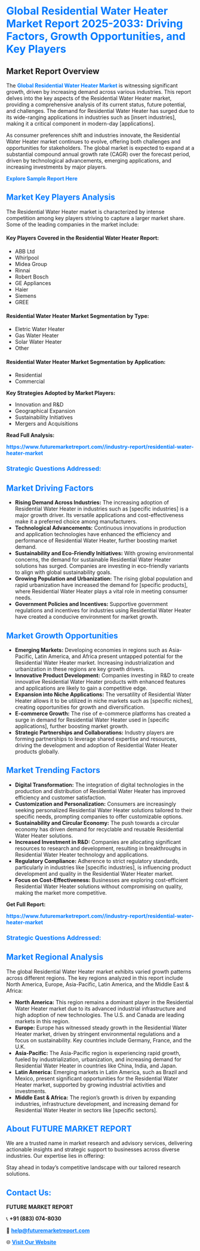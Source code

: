 <h1 style="color: #007BFF;">Global Residential Water Heater Market Report 2025-2033: Driving Factors, Growth Opportunities, and Key Players</h1>

<section id="overview">
<h2>Market Report Overview</h2>
<p>The <a href="https://www.futuremarketreport.com//industry-report/residential-water-heater-market" style="color: #007BFF; text-decoration: none;"><strong>Global Residential Water Heater Market</strong></a> is witnessing significant growth, driven by increasing demand across various industries. This report delves into the key aspects of the Residential Water Heater market, providing a comprehensive analysis of its current status, future potential, and challenges. The demand for Residential Water Heater has surged due to its wide-ranging applications in industries such as [insert industries], making it a critical component in modern-day [applications].</p>
<p>As consumer preferences shift and industries innovate, the Residential Water Heater market continues to evolve, offering both challenges and opportunities for stakeholders. The global market is expected to expand at a substantial compound annual growth rate (CAGR) over the forecast period, driven by technological advancements, emerging applications, and increasing investments by major players.</p>
</section>

<section id="overview">
<p><a href="https://www.futuremarketreport.com//request-sample/reportId=90402" style="color: #007BFF; text-decoration: none;"><strong>Explore Sample Report Here</strong></a></p>
</section>

<section id="key-players">
<h2 style="color: #007BFF;">Market Key Players Analysis</h2>
<p>The Residential Water Heater market is characterized by intense competition among key players striving to capture a larger market share. Some of the leading companies in the market include:</p>
<h4>Key Players Covered in the Residential Water Heater Report:</h4>
<ul><li>ABB Ltd</li><li>Whirlpool</li><li>Midea Group</li><li>Rinnai</li><li>Robert Bosch</li><li>GE Appliances</li><li>Haier</li><li>Siemens</li><li>GREE</li></ul>
<h4>Residential Water Heater Market Segmentation by Type:</h4>
<ul><li>Eletric Water Heater</li><li>Gas Water Heater</li><li>Solar Water Heater</li><li>Other</li></ul>

<h4>Residential Water Heater Market Segmentation by Application:</h4>
<ul><li>Residential</li><li>Commercial</li></ul>
<p><strong>Key Strategies Adopted by Market Players:</strong></p>
<ul>
<li>Innovation and R&D</li>
<li>Geographical Expansion</li>
<li>Sustainability Initiatives</li>
<li>Mergers and Acquisitions</li>
</ul>
</section>

<section>
<p><strong>Read Full Analysis: </strong></p><a href="https://www.futuremarketreport.com//industry-report/residential-water-heater-market" style="color: #007BFF; text-decoration: none;"><strong>https://www.futuremarketreport.com//industry-report/residential-water-heater-market</strong></a>
<h3 style="color: #007BFF;">Strategic Questions Addressed:</h3>
</section>

<section id="driving-factors">
<h2 style="color: #007BFF;">Market Driving Factors</h2>
<ul>
<li><strong>Rising Demand Across Industries:</strong> The increasing adoption of Residential Water Heater in industries such as [specific industries] is a major growth driver. Its versatile applications and cost-effectiveness make it a preferred choice among manufacturers.</li>
<li><strong>Technological Advancements:</strong> Continuous innovations in production and application technologies have enhanced the efficiency and performance of Residential Water Heater, further boosting market demand.</li>
<li><strong>Sustainability and Eco-Friendly Initiatives:</strong> With growing environmental concerns, the demand for sustainable Residential Water Heater solutions has surged. Companies are investing in eco-friendly variants to align with global sustainability goals.</li>
<li><strong>Growing Population and Urbanization:</strong> The rising global population and rapid urbanization have increased the demand for [specific products], where Residential Water Heater plays a vital role in meeting consumer needs.</li>
<li><strong>Government Policies and Incentives:</strong> Supportive government regulations and incentives for industries using Residential Water Heater have created a conducive environment for market growth.</li>
</ul>
</section>

<section id="growth-opportunities">
<h2 style="color: #007BFF;">Market Growth Opportunities</h2>
<ul>
<li><strong>Emerging Markets:</strong> Developing economies in regions such as Asia-Pacific, Latin America, and Africa present untapped potential for the Residential Water Heater market. Increasing industrialization and urbanization in these regions are key growth drivers.</li>
<li><strong>Innovative Product Development:</strong> Companies investing in R&D to create innovative Residential Water Heater products with enhanced features and applications are likely to gain a competitive edge.</li>
<li><strong>Expansion into Niche Applications:</strong> The versatility of Residential Water Heater allows it to be utilized in niche markets such as [specific niches], creating opportunities for growth and diversification.</li>
<li><strong>E-commerce Growth:</strong> The rise of e-commerce platforms has created a surge in demand for Residential Water Heater used in [specific applications], further boosting market growth.</li>
<li><strong>Strategic Partnerships and Collaborations:</strong> Industry players are forming partnerships to leverage shared expertise and resources, driving the development and adoption of Residential Water Heater products globally.</li>
</ul>
</section>

<section id="trending-factors">
<h2 style="color: #007BFF;">Market Trending Factors</h2>
<ul>
<li><strong>Digital Transformation:</strong> The integration of digital technologies in the production and distribution of Residential Water Heater has improved efficiency and customer satisfaction.</li>
<li><strong>Customization and Personalization:</strong> Consumers are increasingly seeking personalized Residential Water Heater solutions tailored to their specific needs, prompting companies to offer customizable options.</li>
<li><strong>Sustainability and Circular Economy:</strong> The push towards a circular economy has driven demand for recyclable and reusable Residential Water Heater solutions.</li>
<li><strong>Increased Investment in R&D:</strong> Companies are allocating significant resources to research and development, resulting in breakthroughs in Residential Water Heater technology and applications.</li>
<li><strong>Regulatory Compliance:</strong> Adherence to strict regulatory standards, particularly in industries like [specific industries], is influencing product development and quality in the Residential Water Heater market.</li>
<li><strong>Focus on Cost-Effectiveness:</strong> Businesses are exploring cost-efficient Residential Water Heater solutions without compromising on quality, making the market more competitive.</li>
</ul>
</section>

<section>
<p><strong>Get Full Report: </strong></p><a href="https://www.futuremarketreport.com//industry-report/residential-water-heater-market" style="color: #007BFF; text-decoration: none;"><strong>https://www.futuremarketreport.com//industry-report/residential-water-heater-market</strong></a>
<h3 style="color: #007BFF;">Strategic Questions Addressed:</h3>
</section>


<section id="regional-analysis">
<h2 style="color: #007BFF;">Market Regional Analysis</h2>
<p>The global Residential Water Heater market exhibits varied growth patterns across different regions. The key regions analyzed in this report include North America, Europe, Asia-Pacific, Latin America, and the Middle East & Africa:</p>
<ul>
<li><strong>North America:</strong> This region remains a dominant player in the Residential Water Heater market due to its advanced industrial infrastructure and high adoption of new technologies. The U.S. and Canada are leading markets in this region.</li>
<li><strong>Europe:</strong> Europe has witnessed steady growth in the Residential Water Heater market, driven by stringent environmental regulations and a focus on sustainability. Key countries include Germany, France, and the U.K.</li>
<li><strong>Asia-Pacific:</strong> The Asia-Pacific region is experiencing rapid growth, fueled by industrialization, urbanization, and increasing demand for Residential Water Heater in countries like China, India, and Japan.</li>
<li><strong>Latin America:</strong> Emerging markets in Latin America, such as Brazil and Mexico, present significant opportunities for the Residential Water Heater market, supported by growing industrial activities and investments.</li>
<li><strong>Middle East & Africa:</strong> The region’s growth is driven by expanding industries, infrastructure development, and increasing demand for Residential Water Heater in sectors like [specific sectors].</li>
</ul>
</section>

<footer>
<h2 style="color: #007BFF;">About FUTURE MARKET REPORT</h2>
<p>We are a trusted name in market research and advisory services, delivering actionable insights and strategic support to businesses across diverse industries. Our expertise lies in offering:</p>

<p>Stay ahead in today’s competitive landscape with our tailored research solutions.</p>

<h2 style="color: #007BFF;">Contact Us:</h2>
<p><strong>FUTURE MARKET REPORT</strong></p>
<p>📞 <strong>+91 (883) 074-8030</strong></p>
<p>📧 <strong><a href="mailto:help@futuremarketreport.com" style="color: #007BFF;">help@futuremarketreport.com</a></strong></p>
<p>🌐 <strong><a href="https://www.futuremarketreport.com/" style="color: #007BFF;">Visit Our Website</a></strong></p>
</footer>